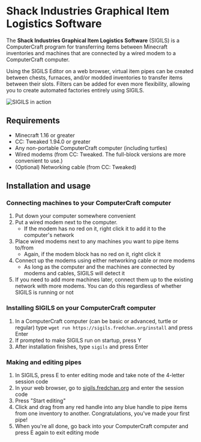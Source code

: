 # Shack Industries Graphical Item Logistics Software
The **Shack Industries Graphical Item Logistics Software** (SIGILS) is a ComputerCraft program for transferring items between Minecraft inventories and machines that are connected by a wired modem to a ComputerCraft computer.

Using the SIGILS Editor on a web browser, virtual item pipes can be created between chests, furnaces, and/or modded inventories to transfer items between their slots. Filters can be added for even more flexibility, allowing you to create automated factories entirely using SIGILS.

![SIGILS in action](https://github.com/fechan/SIGILS/assets/56131910/dbac2bf4-93ad-466a-bd91-dfe622ec4fd6)

## Requirements
* Minecraft 1.16 or greater
* CC: Tweaked 1.94.0 or greater
* Any non-portable ComputerCraft computer (including turtles)
* Wired modems (from CC: Tweaked. The full-block versions are more convenient to use.)
* (Optional) Networking cable (from CC: Tweaked)

## Installation and usage

### Connecting machines to your ComputerCraft computer
1. Put down your computer somewhere convenient
2. Put a wired modem next to the computer.
    * If the modem has no red on it, right click it to add it to the computer's network
3. Place wired modems next to any machines you want to pipe items to/from
    * Again, if the modem block has no red on it, right click it
4. Connect up the modems using either networking cable or more modems
    * As long as the computer and the machines are connected by modems and cables, SIGILS will detect it
5. If you need to add more machines later, connect them up to the existing network with more modems. You can do this regardless of whether SIGILS is running or not

### Installing SIGILS on your ComputerCraft computer
1. In a ComputerCraft computer (can be basic or advanced, turtle or regular) type `wget run https://sigils.fredchan.org/install` and press Enter
2. If prompted to make SIGILS run on startup, press Y
3. After installation finishes, type `sigils` and press Enter

### Making and editing pipes
1. In SIGILS, press E to enter editing mode and take note of the 4-letter session code
2. In your web browser, go to [sigils.fredchan.org](https://sigils.fredchan.org) and enter the session code
3. Press "Start editing"
4. Click and drag from any red handle into any blue handle to pipe items from one inventory to another. Congratulations, you've made your first pipe!
5. When you're all done, go back into your ComputerCraft computer and press E again to exit editing mode
